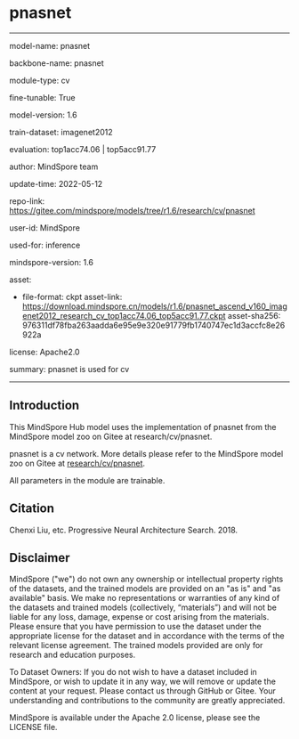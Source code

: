 # pnasnet

---

model-name: pnasnet

backbone-name: pnasnet

module-type: cv

fine-tunable: True

model-version: 1.6

train-dataset: imagenet2012

evaluation: top1acc74.06 | top5acc91.77

author: MindSpore team

update-time: 2022-05-12

repo-link: <https://gitee.com/mindspore/models/tree/r1.6/research/cv/pnasnet>

user-id: MindSpore

used-for: inference

mindspore-version: 1.6

asset:

-
    file-format: ckpt
    asset-link: <https://download.mindspore.cn/models/r1.6/pnasnet_ascend_v160_imagenet2012_research_cv_top1acc74.06_top5acc91.77.ckpt>
    asset-sha256: 976311df78fba263aadda6e95e9e320e91779fb1740747ec1d3accfc8e26922a

license: Apache2.0

summary: pnasnet is used for cv

---

## Introduction

This MindSpore Hub model uses the implementation of pnasnet from the MindSpore model zoo on Gitee at research/cv/pnasnet.

pnasnet is a cv network. More details please refer to the MindSpore model zoo on Gitee at [research/cv/pnasnet](https://gitee.com/mindspore/models/blob/r1.6/research/cv/pnasnet/README.md).

All parameters in the module are trainable.

## Citation

Chenxi Liu, etc. Progressive Neural Architecture Search. 2018.

## Disclaimer

MindSpore ("we") do not own any ownership or intellectual property rights of the datasets, and the trained models are provided on an "as is" and "as available" basis. We make no representations or warranties of any kind of the datasets and trained models (collectively, “materials”) and will not be liable for any loss, damage, expense or cost arising from the materials. Please ensure that you have permission to use the dataset under the appropriate license for the dataset and in accordance with the terms of the relevant license agreement. The trained models provided are only for research and education purposes.

To Dataset Owners: If you do not wish to have a dataset included in MindSpore, or wish to update it in any way, we will remove or update the content at your request. Please contact us through GitHub or Gitee. Your understanding and contributions to the community are greatly appreciated.

MindSpore is available under the Apache 2.0 license, please see the LICENSE file.
